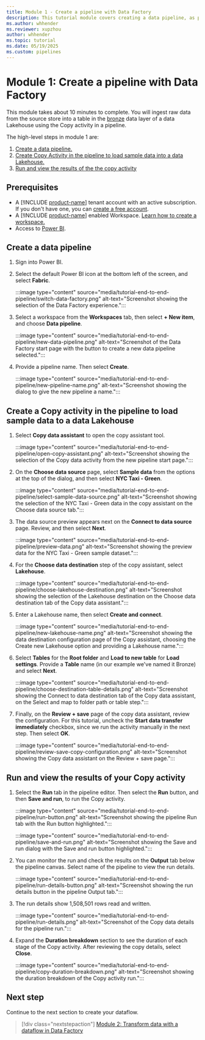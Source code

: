 ```yaml
---
title: Module 1 - Create a pipeline with Data Factory
description: This tutorial module covers creating a data pipeline, as part of an end-to-end data integration tutorial to complete a full data integration scenario with Data Factory in Microsoft Fabric within an hour.
ms.author: whhender
ms.reviewer: xupzhou
author: whhender
ms.topic: tutorial
ms.date: 05/19/2025
ms.custom: pipelines
---
```


# Module 1: Create a pipeline with Data Factory

This module takes about 10 minutes to complete. You will ingest raw data from the source store into a table in the [bronze](/azure/databricks/lakehouse/medallion#bronze) data layer of a data Lakehouse using the Copy activity in a pipeline.

The high-level steps in module 1 are:

1. [Create a data pipeline.](#create-a-data-pipeline)
1. [Create Copy Activity in the pipeline to load sample data into a data Lakehouse.](#create-a-copy-activity-in-the-pipeline-to-load-sample-data-to-a-data-lakehouse)
1. [Run and view the results of the the copy activity](#run-and-view-the-results-of-your-copy-activity)

## Prerequisites

- A [!INCLUDE [product-name](../includes/product-name.md)] tenant account with an active subscription. If you don't have one, you can [create a free account](https://azure.microsoft.com/free/).
- A [!INCLUDE [product-name](../includes/product-name.md)] enabled Workspace. [Learn how to create a workspace.](../fundamentals/create-workspaces.md)
- Access to [Power BI](https://app.powerbi.com/).

## Create a data pipeline

1. Sign into Power BI.

1. Select the default Power BI icon at the bottom left of the screen, and select **Fabric**.

   :::image type="content" source="media/tutorial-end-to-end-pipeline/switch-data-factory.png" alt-text="Screenshot showing the selection of the Data Factory experience.":::

1. Select a workspace from the **Workspaces** tab, then select **+ New item**, and choose **Data pipeline**.

   :::image type="content" source="media/tutorial-end-to-end-pipeline/new-data-pipeline.png" alt-text="Screenshot of the Data Factory start page with the button to create a new data pipeline selected.":::

1. Provide a pipeline name. Then select **Create**.

   :::image type="content" source="media/tutorial-end-to-end-pipeline/new-pipeline-name.png" alt-text="Screenshot showing the dialog to give the new pipeline a name.":::

## Create a Copy activity in the pipeline to load sample data to a data Lakehouse

1. Select **Copy data assistant** to open the copy assistant tool.

   :::image type="content" source="media/tutorial-end-to-end-pipeline/open-copy-assistant.png" alt-text="Screenshot showing the selection of the Copy data activity from the new pipeline start page.":::

1. On the **Choose data source** page, select **Sample data** from the options at the top of the dialog, and then select **NYC Taxi - Green**.

   :::image type="content" source="media/tutorial-end-to-end-pipeline/select-sample-data-source.png" alt-text="Screenshot showing the selection of the NYC Taxi - Green data in the copy assistant on the Choose data source tab.":::

1. The data source preview appears next on the **Connect to data source** page. Review, and then select **Next**.

   :::image type="content" source="media/tutorial-end-to-end-pipeline/preview-data.png" alt-text="Screenshot showing the preview data for the NYC Taxi - Green sample dataset.":::

1. For the **Choose data destination** step of the copy assistant, select **Lakehouse**.

   :::image type="content" source="media/tutorial-end-to-end-pipeline/choose-lakehouse-destination.png" alt-text="Screenshot showing the selection of the Lakehouse destination on the Choose data destination tab of the Copy data assistant.":::

1. Enter a Lakehouse name, then select **Create and connect**.

   :::image type="content" source="media/tutorial-end-to-end-pipeline/new-lakehouse-name.png" alt-text="Screenshot showing the data destination configuration page of the Copy assistant, choosing the Create new Lakehouse option and providing a Lakehouse name.":::

1. Select **Tables** for the **Root folder** and **Load to new table** for **Load settings**. Provide a **Table** name (in our example we've named it Bronze) and select **Next**.

   :::image type="content" source="media/tutorial-end-to-end-pipeline/choose-destination-table-details.png" alt-text="Screenshot showing the Connect to data destination tab of the Copy data assistant, on the Select and map to folder path or table step.":::

1. Finally, on the **Review + save** page of the copy data assistant, review the configuration. For this tutorial, uncheck the **Start data transfer immediately** checkbox, since we run the activity manually in the next step. Then select **OK**.

   :::image type="content" source="media/tutorial-end-to-end-pipeline/review-save-copy-configuration.png" alt-text="Screenshot showing the Copy data assistant on the Review + save page.":::

## Run and view the results of your Copy activity

1. Select the **Run** tab in the pipeline editor. Then select the **Run** button, and then **Save and run**, to run the Copy activity.

   :::image type="content" source="media/tutorial-end-to-end-pipeline/run-button.png" alt-text="Screenshot showing the pipeline Run tab with the Run button highlighted.":::

   :::image type="content" source="media/tutorial-end-to-end-pipeline/save-and-run.png" alt-text="Screenshot showing the Save and run dialog with the Save and run button highlighted.":::

1. You can monitor the run and check the results on the **Output** tab below the pipeline canvas. Select name of the pipeline to view the run details.

   :::image type="content" source="media/tutorial-end-to-end-pipeline/run-details-button.png" alt-text="Screenshot showing the run details button in the pipeline Output tab.":::

1. The run details show 1,508,501 rows read and written.

   :::image type="content" source="media/tutorial-end-to-end-pipeline/run-details.png" alt-text="Screenshot of the Copy data details for the pipeline run.":::

1. Expand the **Duration breakdown** section to see the duration of each stage of the Copy activity. After reviewing the copy details, select **Close**.

   :::image type="content" source="media/tutorial-end-to-end-pipeline/copy-duration-breakdown.png" alt-text="Screenshot showing the duration breakdown of the Copy activity run.":::

## Next step

Continue to the next section to create your dataflow.

> [!div class="nextstepaction"]
> [Module 2: Transform data with a dataflow in Data Factory](tutorial-end-to-end-dataflow.md)
